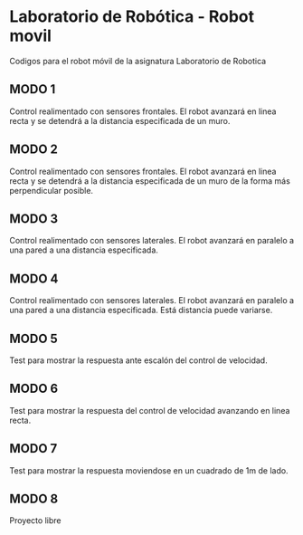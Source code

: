 # Laboratorio de Robótica - Robot movil
Codigos para el robot móvil de la asignatura Laboratorio de Robotica

## MODO 1
Control realimentado con sensores frontales. El robot avanzará en linea recta y se detendrá a la distancia especificada de un muro.

## MODO 2
Control realimentado con sensores frontales. El robot avanzará en linea recta y se detendrá a la distancia especificada de un muro de la forma más perpendicular posible.

## MODO 3
Control realimentado con sensores laterales. El robot avanzará en paralelo a una pared a una distancia especificada.

## MODO 4
Control realimentado con sensores laterales. El robot avanzará en paralelo a una pared a una distancia especificada. Está distancia puede variarse.

## MODO 5
Test para mostrar la respuesta ante escalón del control de velocidad.

## MODO 6
Test para mostrar la respuesta del control de velocidad avanzando en linea recta.

## MODO 7
Test para mostrar la respuesta moviendose en un cuadrado de 1m de lado.

## MODO 8
Proyecto libre
